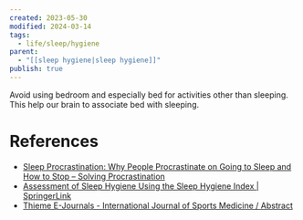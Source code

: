 ```yaml
---
created: 2023-05-30
modified: 2024-03-14
tags:
  - life/sleep/hygiene
parent:
  - "[[sleep hygiene|sleep hygiene]]"
publish: true
---
```

Avoid using bedroom and especially bed for activities other than sleeping. This help our brain to associate bed with sleeping.

# References
- [Sleep Procrastination: Why People Procrastinate on Going to Sleep and How to Stop – Solving Procrastination](https://solvingprocrastination.com/sleep-procrastination/#How_to_stop_procrastinating_on_going_to_sleep)
- [Assessment of Sleep Hygiene Using the Sleep Hygiene Index | SpringerLink](https://link.springer.com/article/10.1007/s10865-006-9047-6)
- [Thieme E-Journals - International Journal of Sports Medicine / Abstract](https://www.thieme-connect.de/products/ejournals/abstract/10.1055/a-0905-3103)
